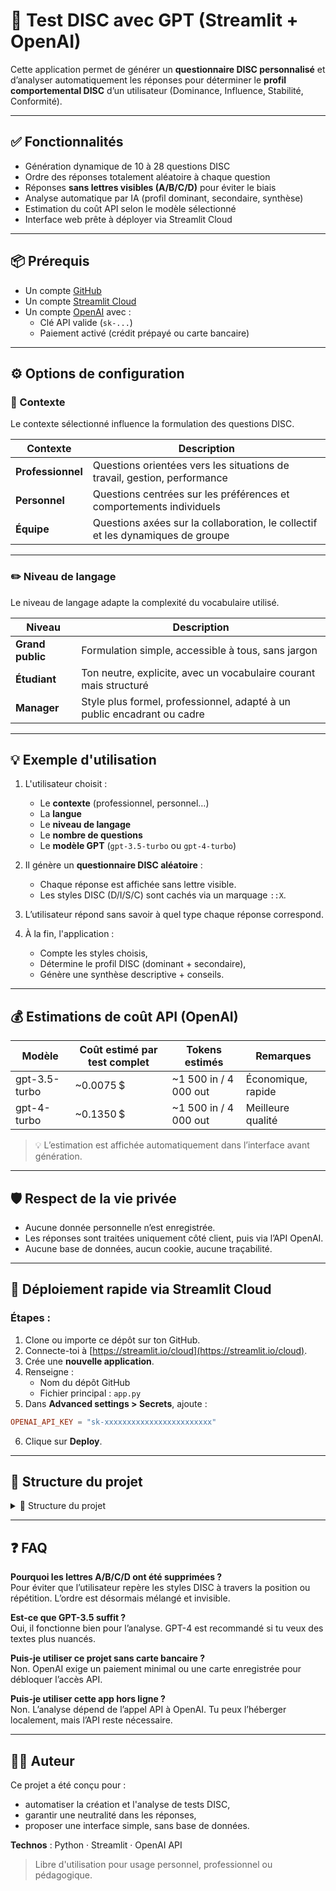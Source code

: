 # 🧠 Test DISC avec GPT (Streamlit + OpenAI)

Cette application permet de générer un **questionnaire DISC personnalisé** et d’analyser automatiquement les réponses pour déterminer le **profil comportemental DISC** d’un utilisateur (Dominance, Influence, Stabilité, Conformité).

---

## ✅ Fonctionnalités

- Génération dynamique de 10 à 28 questions DISC
- Ordre des réponses totalement aléatoire à chaque question
- Réponses **sans lettres visibles (A/B/C/D)** pour éviter le biais
- Analyse automatique par IA (profil dominant, secondaire, synthèse)
- Estimation du coût API selon le modèle sélectionné
- Interface web prête à déployer via Streamlit Cloud

---

## 📦 Prérequis

- Un compte [GitHub](https://github.com)
- Un compte [Streamlit Cloud](https://streamlit.io/cloud)
- Un compte [OpenAI](https://platform.openai.com) avec :
  - Clé API valide (`sk-...`)
  - Paiement activé (crédit prépayé ou carte bancaire)

---

## ⚙️ Options de configuration

### 🎯 Contexte

Le contexte sélectionné influence la formulation des questions DISC.

| Contexte      | Description                                                                 |
|---------------|-----------------------------------------------------------------------------|
| **Professionnel** | Questions orientées vers les situations de travail, gestion, performance |
| **Personnel**     | Questions centrées sur les préférences et comportements individuels       |
| **Équipe**        | Questions axées sur la collaboration, le collectif et les dynamiques de groupe |

---

### ✏️ Niveau de langage

Le niveau de langage adapte la complexité du vocabulaire utilisé.

| Niveau             | Description                                                              |
|--------------------|--------------------------------------------------------------------------|
| **Grand public**   | Formulation simple, accessible à tous, sans jargon                       |
| **Étudiant**       | Ton neutre, explicite, avec un vocabulaire courant mais structuré        |
| **Manager**        | Style plus formel, professionnel, adapté à un public encadrant ou cadre  |

---

## 💡 Exemple d'utilisation

1. L'utilisateur choisit :
   - Le **contexte** (professionnel, personnel…)
   - La **langue**
   - Le **niveau de langage**
   - Le **nombre de questions**
   - Le **modèle GPT** (`gpt-3.5-turbo` ou `gpt-4-turbo`)

2. Il génère un **questionnaire DISC aléatoire** :
   - Chaque réponse est affichée sans lettre visible.
   - Les styles DISC (D/I/S/C) sont cachés via un marquage `::X`.

3. L’utilisateur répond sans savoir à quel type chaque réponse correspond.

4. À la fin, l'application :
   - Compte les styles choisis,
   - Détermine le profil DISC (dominant + secondaire),
   - Génère une synthèse descriptive + conseils.

---

## 💰 Estimations de coût API (OpenAI)

| Modèle         | Coût estimé par test complet | Tokens estimés          | Remarques              |
|----------------|------------------------------|--------------------------|-------------------------|
| gpt-3.5-turbo  | ~0.0075 $                    | ~1 500 in / 4 000 out    | Économique, rapide      |
| gpt-4-turbo    | ~0.1350 $                    | ~1 500 in / 4 000 out    | Meilleure qualité       |

> 💡 L’estimation est affichée automatiquement dans l’interface avant génération.

---

## 🛡️ Respect de la vie privée

- Aucune donnée personnelle n’est enregistrée.
- Les réponses sont traitées uniquement côté client, puis via l’API OpenAI.
- Aucune base de données, aucun cookie, aucune traçabilité.

---

## 🚀 Déploiement rapide via Streamlit Cloud

### Étapes :

1. Clone ou importe ce dépôt sur ton GitHub.
2. Connecte-toi à [https://streamlit.io/cloud](https://streamlit.io/cloud).
3. Crée une **nouvelle application**.
4. Renseigne :
   - Nom du dépôt GitHub
   - Fichier principal : `app.py`
5. Dans **Advanced settings > Secrets**, ajoute :

```toml
OPENAI_API_KEY = "sk-xxxxxxxxxxxxxxxxxxxxxxxx"
```

6. Clique sur **Deploy**.

---

## 📁 Structure du projet

<details>
<summary>📁 Structure du projet</summary>

disc-gpt-app/
├── app.py ← Interface principale Streamlit
├── requirements.txt ← Dépendances Python (Streamlit + OpenAI)
├── README.md ← Documentation du projet
└── .streamlit/
└── config.toml ← (optionnel) Configuration visuelle Streamlit (thème, layout, etc.)


</details>

---

## ❓ FAQ

**Pourquoi les lettres A/B/C/D ont été supprimées ?**  
Pour éviter que l’utilisateur repère les styles DISC à travers la position ou répétition. L’ordre est désormais mélangé et invisible.

**Est-ce que GPT-3.5 suffit ?**  
Oui, il fonctionne bien pour l’analyse. GPT-4 est recommandé si tu veux des textes plus nuancés.

**Puis-je utiliser ce projet sans carte bancaire ?**  
Non. OpenAI exige un paiement minimal ou une carte enregistrée pour débloquer l’accès API.

**Puis-je utiliser cette app hors ligne ?**  
Non. L’analyse dépend de l’appel API à OpenAI. Tu peux l’héberger localement, mais l’API reste nécessaire.

---

## 👨‍💻 Auteur

Ce projet a été conçu pour :

- automatiser la création et l'analyse de tests DISC,
- garantir une neutralité dans les réponses,
- proposer une interface simple, sans base de données.

**Technos** : Python · Streamlit · OpenAI API

> Libre d'utilisation pour usage personnel, professionnel ou pédagogique.

